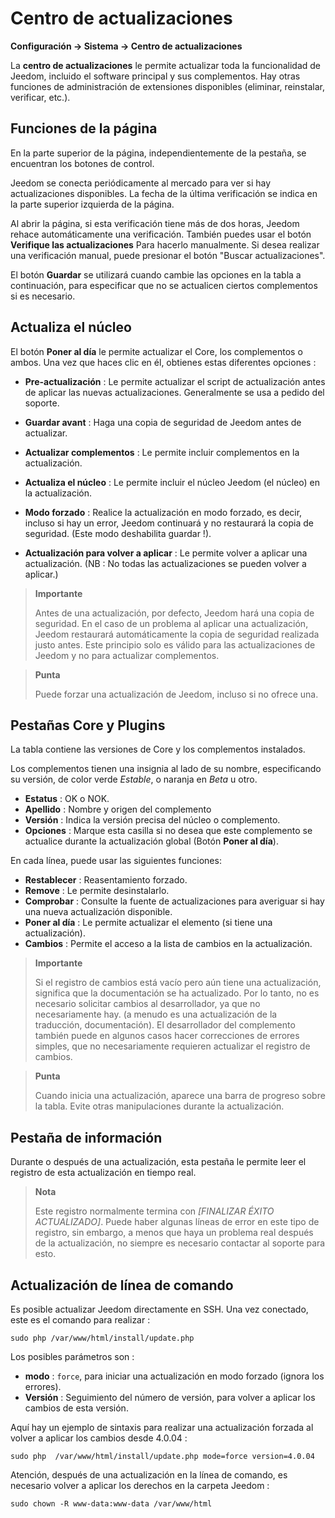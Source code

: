 # Centro de actualizaciones
**Configuración → Sistema → Centro de actualizaciones**


La **centro de actualizaciones** le permite actualizar toda la funcionalidad de Jeedom, incluido el software principal y sus complementos.
Hay otras funciones de administración de extensiones disponibles (eliminar, reinstalar, verificar, etc.).


## Funciones de la página

En la parte superior de la página, independientemente de la pestaña, se encuentran los botones de control.

Jeedom se conecta periódicamente al mercado para ver si hay actualizaciones disponibles. La fecha de la última verificación se indica en la parte superior izquierda de la página.

Al abrir la página, si esta verificación tiene más de dos horas, Jeedom rehace automáticamente una verificación.
También puedes usar el botón **Verifique las actualizaciones** Para hacerlo manualmente.
Si desea realizar una verificación manual, puede presionar el botón "Buscar actualizaciones".

El botón **Guardar** se utilizará cuando cambie las opciones en la tabla a continuación, para especificar que no se actualicen ciertos complementos si es necesario.

## Actualiza el núcleo

El botón **Poner al día** le permite actualizar el Core, los complementos o ambos.
Una vez que haces clic en él, obtienes estas diferentes opciones :
- **Pre-actualización** : Le permite actualizar el script de actualización antes de aplicar las nuevas actualizaciones. Generalmente se usa a pedido del soporte.
- **Guardar avant** : Haga una copia de seguridad de Jeedom antes de actualizar.
- **Actualizar complementos** : Le permite incluir complementos en la actualización.
- **Actualiza el núcleo** : Le permite incluir el núcleo Jeedom (el núcleo) en la actualización.

- **Modo forzado** : Realice la actualización en modo forzado, es decir, incluso si hay un error, Jeedom continuará y no restaurará la copia de seguridad. (Este modo deshabilita guardar !).
- **Actualización para volver a aplicar** : Le permite volver a aplicar una actualización. (NB : No todas las actualizaciones se pueden volver a aplicar.)

> **Importante**
>
> Antes de una actualización, por defecto, Jeedom hará una copia de seguridad. En el caso de un problema al aplicar una actualización, Jeedom restaurará automáticamente la copia de seguridad realizada justo antes. Este principio solo es válido para las actualizaciones de Jeedom y no para actualizar complementos.

> **Punta**
>
> Puede forzar una actualización de Jeedom, incluso si no ofrece una.

## Pestañas Core y Plugins

La tabla contiene las versiones de Core y los complementos instalados.

Los complementos tienen una insignia al lado de su nombre, especificando su versión, de color verde *Estable*, o naranja en *Beta* u otro.

- **Estatus** : OK o NOK.
- **Apellido** : Nombre y origen del complemento
- **Versión** : Indica la versión precisa del núcleo o complemento.
- **Opciones** : Marque esta casilla si no desea que este complemento se actualice durante la actualización global (Botón **Poner al día**).

En cada línea, puede usar las siguientes funciones:

- **Restablecer** : Reasentamiento forzado.
- **Remove** : Le permite desinstalarlo.
- **Comprobar** : Consulte la fuente de actualizaciones para averiguar si hay una nueva actualización disponible.
- **Poner al día** : Le permite actualizar el elemento (si tiene una actualización).
- **Cambios** : Permite el acceso a la lista de cambios en la actualización.

> **Importante**
>
> Si el registro de cambios está vacío pero aún tiene una actualización, significa que la documentación se ha actualizado. Por lo tanto, no es necesario solicitar cambios al desarrollador, ya que no necesariamente hay. (a menudo es una actualización de la traducción, documentación).
> El desarrollador del complemento también puede en algunos casos hacer correcciones de errores simples, que no necesariamente requieren actualizar el registro de cambios.

> **Punta**
>
> Cuando inicia una actualización, aparece una barra de progreso sobre la tabla. Evite otras manipulaciones durante la actualización.

## Pestaña de información

Durante o después de una actualización, esta pestaña le permite leer el registro de esta actualización en tiempo real.

> **Nota**
>
> Este registro normalmente termina con *[FINALIZAR ÉXITO ACTUALIZADO]*. Puede haber algunas líneas de error en este tipo de registro, sin embargo, a menos que haya un problema real después de la actualización, no siempre es necesario contactar al soporte para esto.

## Actualización de línea de comando

Es posible actualizar Jeedom directamente en SSH.
Una vez conectado, este es el comando para realizar :

``````sudo php /var/www/html/install/update.php``````

Los posibles parámetros son :

- **modo** : `force`, para iniciar una actualización en modo forzado (ignora los errores).
- **Versión** : Seguimiento del número de versión, para volver a aplicar los cambios de esta versión.

Aquí hay un ejemplo de sintaxis para realizar una actualización forzada al volver a aplicar los cambios desde 4.0.04 :

``````sudo php  /var/www/html/install/update.php mode=force version=4.0.04``````

Atención, después de una actualización en la línea de comando, es necesario volver a aplicar los derechos en la carpeta Jeedom :

``````sudo chown -R www-data:www-data /var/www/html``````
